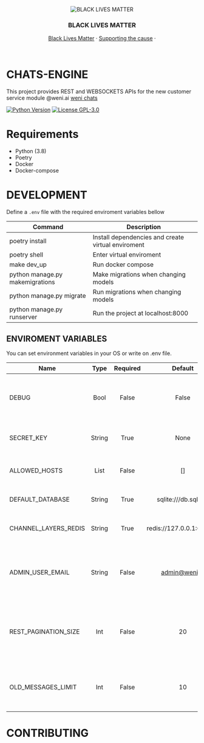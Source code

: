 
<p align="center">
  <img src="https://i.imgur.com/PKrSNGY.png" alt="BLACK LIVES MATTER" />

  <h3 align="center">BLACK LIVES MATTER</h3>

  <p align="center">
    <a href="https://blacklivesmatter.com/" target="_blank">Black Lives Matter</a>
    ·
    <a href="https://act.unicefusa.org/blm" target="_blank">Supporting the cause</a>
    ·
  </p>
</p>
    
<br />


# CHATS-ENGINE
This project provides REST and WEBSOCKETS APIs for the new customer service module @weni.ai [weni chats](https://github.com/Ilhasoft/chats-mvp)

[![Python Version](https://img.shields.io/badge/python-3.8-blue.svg)](https://www.python.org/)
[![License GPL-3.0](https://img.shields.io/badge/license-%20GPL--3.0-yellow.svg)](https://github.com/bothub-it/bothub-engine/blob/master/LICENSE)

# Requirements

* Python (3.8)
* Poetry
* Docker
* Docker-compose


# DEVELOPMENT
Define a ```.env``` file with the required enviroment variables bellow

| Command | Description |
|--|--|
| poetry install | Install dependencies and create virtual enviroment
| poetry shell | Enter virtual enviroment 
| make dev_up | Run docker compose
| python manage.py makemigrations | Make migrations when changing models
| python manage.py migrate | Run migrations when changing models
| python manage.py runserver | Run the project at localhost:8000

## ENVIROMENT VARIABLES
You can set environment variables in your OS or write on .env file.

| Name                           	|  Type  	| Required 	|         Default        	| Description                                                                                                                                                                          	|
|--------------------------------	|:------:	|:--------:	|:----------------------:	|--------------------------------------------------------------------------------------------------------------------------------------------------------------------------------------	|
| DEBUG                          	|  Bool  	|   False  	|          False          	| If True, debug actions are made and shown in stdout.                                                                                                                                 	|
| SECRET_KEY                        |  String  	|   True  	|           None          	| Secret key used on django security.                                                                                                                                                 	|
| ALLOWED_HOSTS                     |  List  	|   False  	|            []          	| List of urls that can host this project.                                                                                                                                            	|
| DEFAULT_DATABASE                  |  String  	|   True  	|   sqlite:///db.sqlite3 	| Default database url.                                                                                                                                 	                            |
| CHANNEL_LAYERS_REDIS              |  String  	|   True  	| redis://127.0.0.1:6379/1  | Url for the redis used for django channels.                                                                                                                                         	|
| ADMIN_USER_EMAIL                  |  String  	|   False  	|       admin@weni.ai    	| Email that will receive emails with logs when something happens in the api.                                                                                                        	|
| REST_PAGINATION_SIZE              |  Int  	|   False  	|            20           	| Limit the number of objects returned when using pagination on an endpoint.                                                                                                        	|
| OLD_MESSAGES_LIMIT                |  Int  	|   False  	|            10            	| Limit the messages returned when a chat is opened.                                                                                                                                  	|

# CONTRIBUTING
